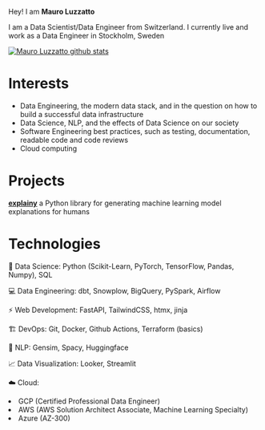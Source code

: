 Hey! I am **Mauro Luzzatto**

I am a Data Scientist/Data Engineer from Switzerland. I currently live and work as a Data Engineer in Stockholm, Sweden

[![Mauro Luzzatto github stats](https://github-readme-stats.vercel.app/api?username=MauroLuzzatto&show_icons=true)](https://github.com/anuraghazra/github-readme-stats)


# Interests

- Data Engineering, the modern data stack, and in the question on how to build a successful data infrastructure
- Data Science, NLP, and the effects of Data Science on our society
- Software Engineering best practices, such as testing, documentation, readable code and code reviews
- Cloud computing


# Projects

**<a href="https://github.com/MauroLuzzatto/explainy"> explainy</a>** a Python library for generating machine learning model explanations for humans

# Technologies

<p>🚀 Data Science: Python (Scikit-Learn, PyTorch, TensorFlow, Pandas, Numpy), SQL</p>
<p>💻 Data Engineering: dbt, Snowplow, BigQuery, PySpark, Airflow</p>
<p>⚡ Web Development: FastAPI, TailwindCSS, htmx, jinja</p>
<p>🏗️ DevOps: Git, Docker, Github Actions, Terraform (basics)</p>
<p>💬 NLP: Gensim, Spacy, Huggingface</p>
<p>📈 Data Visualization: Looker, Streamlit</p>
<p>☁️ Cloud: 
  <li>GCP (Certified Professional Data Engineer)</li>
  <li>AWS (AWS Solution Architect Associate, Machine Learning Specialty)</li>
  <li>Azure (AZ-300)</li>
</p>


